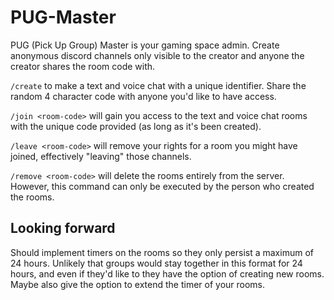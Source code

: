 # PUG-Master
PUG (Pick Up Group) Master is your gaming space admin. Create anonymous discord channels only visible to the creator and anyone the creator shares the room code with.

`/create` to make a text and voice chat with a unique identifier. Share the random 4 character code with anyone you'd like to have access.

`/join <room-code>` will gain you access to the text and voice chat rooms with the unique code provided (as long as it's been created).

`/leave <room-code>` will remove your rights for a room you might have joined, effectively "leaving" those channels.

`/remove <room-code>` will delete the rooms entirely from the server. However, this command can only be executed by the person who created the rooms.



## Looking forward

Should implement timers on the rooms so they only persist a maximum of 24 hours. Unlikely that groups would stay together in this format for 24 hours, and even if they'd like to they have the option of creating new rooms. Maybe also give the option to extend the timer of your rooms.
